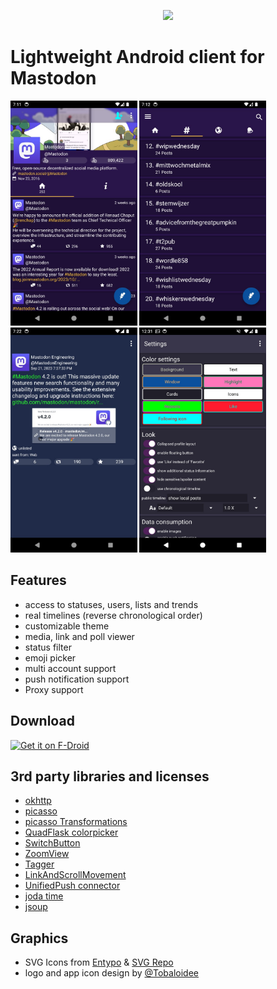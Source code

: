 <p align="center"><img src="/logo/logotype-horizontal.png"></p>

# Lightweight Android client for Mastodon


<img src="/fastlane/metadata/android/en-US/images/phoneScreenshots/shitter_1.jpg" height="360"/> <img src="/fastlane/metadata/android/en-US/images/phoneScreenshots/shitter_2.jpg" height="360"/> <img src="/fastlane/metadata/android/en-US/images/phoneScreenshots/shitter_3.jpg" height="360"/> <img src="/fastlane/metadata/android/en-US/images/phoneScreenshots/shitter_4.jpg" height="360"/>


## Features

- access to statuses, users, lists and trends
- real timelines (reverse chronological order)
- customizable theme
- media, link and poll viewer
- status filter
- emoji picker
- multi account support
- push notification support
- Proxy support


## Download


[<img src="https://fdroid.gitlab.io/artwork/badge/get-it-on.png" alt="Get it on F-Droid" height="80">](https://f-droid.org/en/packages/org.nuclearfog.twidda)


## 3rd party libraries and licenses

- <a href="https://github.com/square/okhttp">okhttp</a>
- <a href="https://github.com/square/picasso">picasso</a>
- <a href="https://github.com/wasabeef/picasso-transformations">picasso Transformations</a>
- <a href="https://github.com/QuadFlask/colorpicker">QuadFlask colorpicker</a>
- <a href="https://github.com/kyleduo/SwitchButton">SwitchButton</a>
- <a href="https://github.com/nuclearfog/ZoomView">ZoomView</a>
- <a href="https://github.com/nuclearfog/Tagger">Tagger</a>
- <a href="https://github.com/nuclearfog/LinkAndScrollMovement">LinkAndScrollMovement</a>
- <a href="https://github.com/UnifiedPush/android-connector">UnifiedPush connector</a>
- <a href="https://github.com/dlew/joda-time-android">joda time</a>
- <a href="https://jsoup.org">jsoup</a>


## Graphics

- SVG Icons from <a href="http://www.entypo.com">Entypo</a> & <a href="https://www.svgrepo.com">SVG Repo</a>
- logo and app icon design by <a href="https://github.com/Tobaloidee">@Tobaloidee</a>
